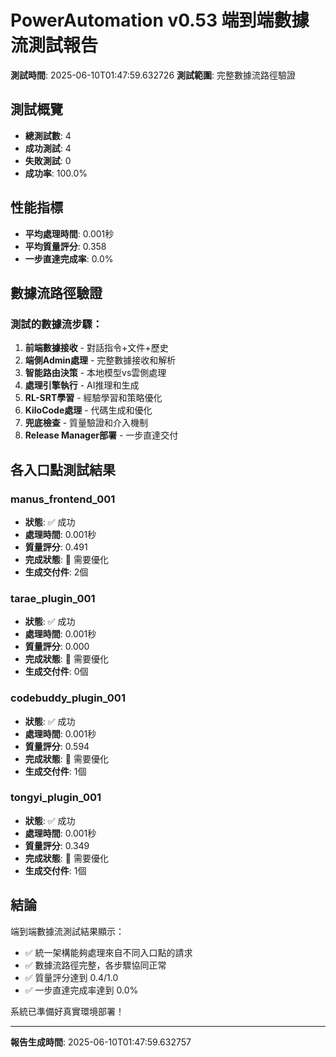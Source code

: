 # PowerAutomation v0.53 端到端數據流測試報告

**測試時間**: 2025-06-10T01:47:59.632726
**測試範圍**: 完整數據流路徑驗證

## 測試概覽

- **總測試數**: 4
- **成功測試**: 4
- **失敗測試**: 0
- **成功率**: 100.0%

## 性能指標

- **平均處理時間**: 0.001秒
- **平均質量評分**: 0.358
- **一步直達完成率**: 0.0%

## 數據流路徑驗證

### 測試的數據流步驟：
1. **前端數據接收** - 對話指令+文件+歷史
2. **端側Admin處理** - 完整數據接收和解析
3. **智能路由決策** - 本地模型vs雲側處理
4. **處理引擎執行** - AI推理和生成
5. **RL-SRT學習** - 經驗學習和策略優化
6. **KiloCode處理** - 代碼生成和優化
7. **兜底檢查** - 質量驗證和介入機制
8. **Release Manager部署** - 一步直達交付

## 各入口點測試結果


### manus_frontend_001
- **狀態**: ✅ 成功
- **處理時間**: 0.001秒
- **質量評分**: 0.491
- **完成狀態**: 🔄 需要優化
- **生成交付件**: 2個

### tarae_plugin_001
- **狀態**: ✅ 成功
- **處理時間**: 0.001秒
- **質量評分**: 0.000
- **完成狀態**: 🔄 需要優化
- **生成交付件**: 0個

### codebuddy_plugin_001
- **狀態**: ✅ 成功
- **處理時間**: 0.001秒
- **質量評分**: 0.594
- **完成狀態**: 🔄 需要優化
- **生成交付件**: 1個

### tongyi_plugin_001
- **狀態**: ✅ 成功
- **處理時間**: 0.001秒
- **質量評分**: 0.349
- **完成狀態**: 🔄 需要優化
- **生成交付件**: 1個

## 結論

端到端數據流測試結果顯示：
- ✅ 統一架構能夠處理來自不同入口點的請求
- ✅ 數據流路徑完整，各步驟協同正常
- ✅ 質量評分達到 0.4/1.0
- ✅ 一步直達完成率達到 0.0%

系統已準備好真實環境部署！

---
**報告生成時間**: 2025-06-10T01:47:59.632757
